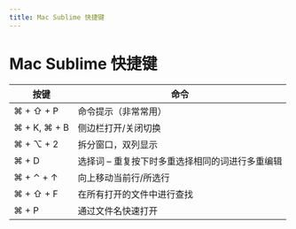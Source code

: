 ```yaml
---
title: Mac Sublime 快捷键
---
```


# Mac Sublime 快捷键

| 按键         | 命令                                            |
| ------------ | ----------------------------------------------- |
| ⌘ + ⇧ + P    | 命令提示（非常常用）                            |
| ⌘ + K, ⌘ + B | 侧边栏打开/关闭切换                             |
| ⌘ + ⌥ + 2    | 拆分窗口，双列显示                              |
| ⌘ + D        | 选择词 – 重复按下时多重选择相同的词进行多重编辑 |
| ⌘ + ⌃ + ↑    | 向上移动当前行/所选行                           |
| ⌘ + ⇧ + F    | 在所有打开的文件中进行查找                      |
| ⌘ + P        | 通过文件名快速打开                              |

